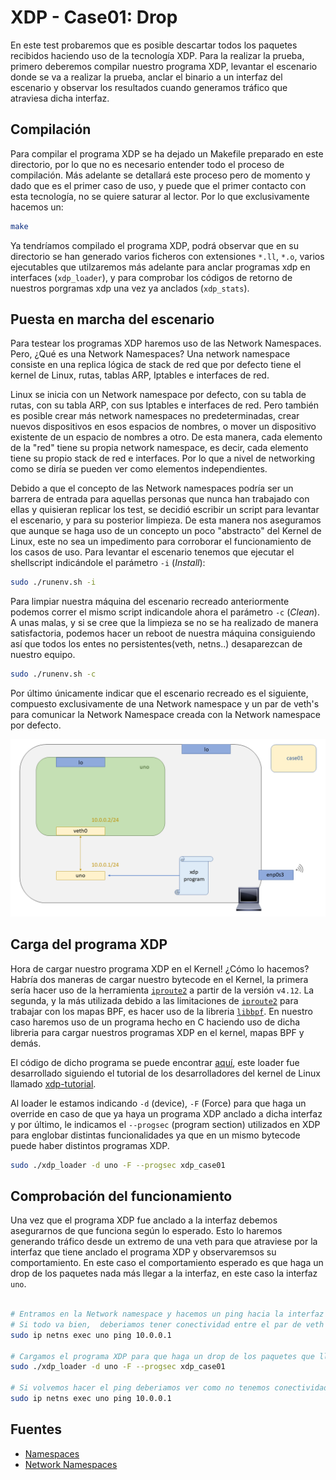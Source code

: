 # XDP - Case01: Drop

En este test probaremos que es posible descartar todos los paquetes recibidos haciendo uso de la tecnología XDP. Para la realizar la prueba, primero deberemos compilar nuestro programa XDP, levantar el escenario donde se va a realizar la prueba, anclar el binario a un interfaz del escenario y observar los resultados cuando generamos tráfico que atraviesa dicha interfaz.

## Compilación

Para compilar el programa XDP se ha dejado un Makefile preparado en este directorio, por lo que no es necesario entender todo el proceso de compilación. Más adelante se detallará este proceso pero de momento y dado que es el primer caso de uso, y puede que el primer contacto con esta tecnología, no se quiere saturar al lector. Por lo que exclusivamente hacemos un:

```bash
make
```

Ya tendríamos compilado el programa XDP, podrá observar que en su directorio se han generado varios ficheros con extensiones ``*.ll``, ``*.o``,  varios ejecutables que utilzaremos más adelante para anclar programas xdp en interfaces (``xdp_loader``), y para comprobar los códigos de retorno de nuestros porgramas xdp una vez ya anclados (``xdp_stats``).


## Puesta en marcha del escenario

Para testear los programas XDP haremos uso de las Network Namespaces. Pero, ¿Qué es una Network Namespaces? Una network namespace consiste en una replica lógica de stack de red que por defecto tiene el kernel de Linux, rutas, tablas ARP, Iptables e interfaces de red.

Linux se inicia con un Network namespace por defecto, con su tabla de rutas, con su tabla ARP, con sus Iptables e interfaces de red. Pero también es posible crear más network namespaces no predeterminadas, crear nuevos dispositivos en esos espacios de nombres, o mover un dispositivo existente de un espacio de nombres a otro. De esta manera, cada elemento de la "red" tiene su propia network namespace, es decir, cada elemento tiene su propio stack de red e interfaces. Por lo que a nivel de networking como se diría se pueden ver como elementos independientes.


Debido a que el concepto de las Network namespaces podría ser un barrera de entrada para aquellas personas que nunca han trabajado con ellas y quisieran replicar los test, se decidió escribir un script para levantar el escenario, y para su posterior limpieza. De esta manera nos aseguramos que aunque se haga uso de un concepto un poco "abstracto" del Kernel de Linux, este no sea un impedimento para corroborar el funcionamiento de los casos de uso. Para levantar el escenario tenemos que ejecutar el shellscript indicándole el parámetro ``-i`` (*Install*):

```bash
sudo ./runenv.sh -i
```

Para limpiar nuestra máquina del escenario recreado anteriormente podemos correr el mismo script indicandole ahora el parámetro ``-c``
(*Clean*). A unas malas, y si se cree que la limpieza se no se ha realizado de manera satisfactoria, podemos hacer un reboot de nuestra máquina consiguiendo así que todos los entes no persistentes(veth, netns..) desaparezcan de nuestro equipo. 

```bash
sudo ./runenv.sh -c
```
Por último únicamente indicar que el escenario recreado es el siguiente, compuesto exclusivamente de una Network namespace y un par de veth's para comunicar la Network Namespace creada con la Network namespace por defecto.

![scenario](../../../../img/use_cases/xdp/case01/scenario.png)

## Carga del programa  XDP

Hora de cargar nuestro programa XDP en el Kernel! ¿Cómo lo hacemos? Habría dos maneras de cargar nuestro bytecode en el Kernel, la primera sería hacer uso de la herramienta [``iproute2``](https://wiki.linuxfoundation.org/networking/iproute2) a partir de la versión ``v4.12``. La segunda, y la más utilizada debido a las limitaciones de [``iproute2``](https://wiki.linuxfoundation.org/networking/iproute2) para trabajar con los mapas BPF, es hacer uso de la libreria [``libbpf``](https://github.com/torvalds/linux/tree/master/tools/lib/bpf). En nuestro caso haremos uso de un programa hecho en C haciendo uso de dicha libreria para cargar nuestros programas XDP en el kernel, mapas BPF y demás.

El código de dicho programa se puede encontrar [aquí](https://github.com/davidcawork/TFG/blob/master/src/use_cases/xdp/util/xdp_loader.c), este loader fue desarrollado siguiendo el tutorial de los desarrolladores del kernel de Linux llamado [xdp-tutorial](https://github.com/xdp-project/xdp-tutorial).

Al loader le estamos indicando ``-d`` (device), ``-F`` (Force) para que haga un override en caso de que ya haya un programa XDP anclado a dicha interfaz y por último, le indicamos el ``--progsec`` (program section) utilizados en XDP para englobar distintas funcionalidades ya que en un mismo bytecode puede haber distintos programas XDP. 

```bash
sudo ./xdp_loader -d uno -F --progsec xdp_case01
```

## Comprobación del funcionamiento

Una vez que el programa XDP fue anclado a la interfaz debemos asegurarnos de que funciona según lo esperado. Esto lo haremos generando tráfico desde un extremo de una veth para que atraviese por la interfaz que tiene anclado el programa XDP y observaremsos su comportamiento. En este caso el comportamiento esperado es que haga un drop de los paquetes nada más llegar a la interfaz, en este caso la interfaz ``uno``.


```bash

# Entramos en la Network namespace y hacemos un ping hacia la interfaz con el programa XDP anclado. 
# Si todo va bien,  deberiamos tener conectividad entre el par de veth :)
sudo ip netns exec uno ping 10.0.0.1

# Cargamos el programa XDP para que haga un drop de los paquetes que lleguen a la interfaz 
sudo ./xdp_loader -d uno -F --progsec xdp_case01

# Si volvemos hacer el ping deberiamos ver como no tenemos conectividad
sudo ip netns exec uno ping 10.0.0.1
```

## Fuentes

* [Namespaces](http://man7.org/linux/man-pages/man7/namespaces.7.html)
* [Network Namespaces](http://man7.org/linux/man-pages/man7/network_namespaces.7.html)
